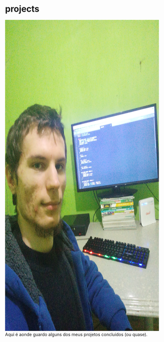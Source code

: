 # projects

<img src="imagemMinhaHomeWork.jpg" alt="imagem minha e do meu ambiente" height="1020px" width="1048px">
Aqui é aonde guardo alguns dos meus projetos concluidos (ou quase).
